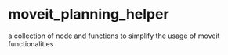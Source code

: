 # moveit_planning_helper
a collection of node and functions to simplify the usage of moveit functionalities
